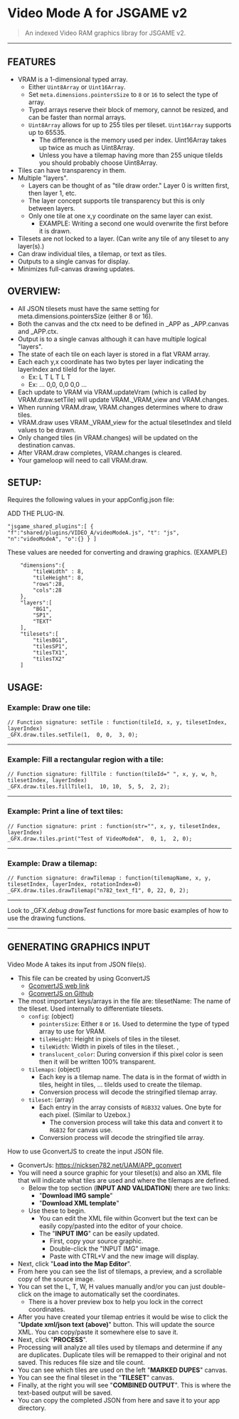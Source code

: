 # Video Mode A for JSGAME v2
> An indexed Video RAM graphics libray for JSGAME v2.
---

## FEATURES
- VRAM is a 1-dimensional typed array.
  - Either `Uint8Array` or `Uint16Array`.
  - Set `meta.dimensions.pointersSize` to `8` or `16` to select the type of array.
  - Typed arrays reserve their block of memory, cannot be resized, and can be faster than normal arrays.
  - `Uint8Array` allows for up to 255 tiles per tileset. `Uint16Array` supports up to 65535.
    - The difference is the memory used per index. Uint16Array takes up twice as much as Uint8Array.
    - Unless you have a tilemap having more than 255 unique tileIds you should probably choose Uint8Array.
- Tiles can have transparency in them.
- Multiple "layers".
  - Layers can be thought of as "tile draw order." Layer 0 is written first, then layer 1, etc.
  - The layer concept supports tile transparency but this is only between layers.
  - Only one tile at one x,y coordinate on the same layer can exist. 
    - EXAMPLE: Writing a second one would overwrite the first before it is drawn.
- Tilesets are not locked to a layer. (Can write any tile of any tileset to any layer(s).)
- Can draw individual tiles, a tilemap, or text as tiles.
- Outputs to a single canvas for display.
- Minimizes full-canvas drawing updates. 

## OVERVIEW:

- All JSON tilesets must have the same setting for meta.dimensions.pointersSize (either 8 or 16).
- Both the canvas and the ctx need to be defined in _APP as _APP.canvas and _APP.ctx.
- Output is to a single canvas although it can have multiple logical "layers".
- The state of each tile on each layer is stored in a flat VRAM array. 
- Each each y,x coordinate has two bytes per layer indicating the layerIndex and tileId for the layer.
  - Ex:     L T   L T  L T
  - Ex: ... 0,0,  0,0  0,0 ...
- Each update to VRAM via VRAM.updateVram (which is called by VRAM.draw.setTile) will update VRAM._VRAM_view and VRAM.changes.
- When running VRAM.draw, VRAM.changes determines where to draw tiles. 
- VRAM.draw uses VRAM._VRAM_view for the actual tilesetIndex and tileId values to be drawn.
- Only changed tiles (in VRAM.changes) will be updated on the destination canvas. 
- After VRAM.draw completes, VRAM.changes is cleared.
- Your gameloop will need to call VRAM.draw. 

## SETUP:

Requires the following values in your appConfig.json file:

ADD THE PLUG-IN.

`
"jsgame_shared_plugins":[
    { "f":"shared/plugins/VIDEO_A/videoModeA.js", "t": "js", "n":"videoModeA", "o":{} }
]
`

These values are needed for converting and drawing graphics. (EXAMPLE)

```
    "dimensions":{
        "tileWidth" : 8,
        "tileHeight": 8,
        "rows":28, 
        "cols":28
    },
    "layers":[
        "BG1",
        "SP1",
        "TEXT"
    ], 
    "tilesets":[
        "tilesBG1",
        "tilesSP1",
        "tilesTX1",
        "tilesTX2"
    ]
```

## USAGE:

### Example: Draw one tile:
``` 
// Function signature: setTile : function(tileId, x, y, tilesetIndex, layerIndex) 
_GFX.draw.tiles.setTile(1,  0, 0,  3, 0); 
```
---
### Example: Fill a rectangular region with a tile:
``` 
// Function signature: fillTile : function(tileId=" ", x, y, w, h, tilesetIndex, layerIndex)
_GFX.draw.tiles.fillTile(1,  10, 10,  5, 5,  2, 2); 
```
---
### Example: Print a line of text tiles:
```
// Function signature: print : function(str="", x, y, tilesetIndex, layerIndex)
_GFX.draw.tiles.print("Test of VideoModeA",  0, 1,  2, 0); 
```
---
### Example: Draw a tilemap: 
```
// Function signature: drawTilemap : function(tilemapName, x, y, tilesetIndex, layerIndex, rotationIndex=0)
_GFX.draw.tiles.drawTilemap("n782_text_f1", 0, 22, 0, 2); 
```
---

Look to _GFX._debug drawTest_ functions for more basic examples of how to use the drawing functions. 

---

## GENERATING GRAPHICS INPUT

Video Mode A takes its input from JSON file(s).
- This file can be created by using GconvertJS
  - [GconvertJS web link](https://nicksen782.net/UAM/APP_gconvert)
  - [GconvertJS on Github](https://github.com/nicksen782/OnlineGconvertJS)
- The most important keys/arrays in the file are:
  tilesetName: The name of the tileset. Used internally to differentiate tilesets. 
  - `config`: (object)
    - `pointersSize`: Either `8` or `16`. Used to determine the type of typed array to use for VRAM.
    - `tileHeight`: Height in pixels of tiles in the tileset. 
    - `tileWidth`: Width in pixels of tiles in the tileset. ,
    - `translucent_color`: During conversion if this pixel color is seen then it will be written 100% transparent. 
  - `tilemaps`: (object)
    - Each key is a tilemap name. The data is in the format of width in tiles, height in tiles, ... tileIds used to create the tilemap.
    - Conversion process will decode the stringified tilemap array.
  - `tileset`: (array)
    - Each entry in the array consists of `RGB332` values. One byte for each pixel. (Similar to Uzebox.)
      - The conversion process will take this data and convert it to `RGB32` for canvas use.
    - Conversion process will decode the stringified tile array.

How to use GconvertJS to create the input JSON file.
  - GconvertJs: https://nicksen782.net/UAM/APP_gconvert
  - You will need a source graphic for your tileset(s) and also an XML file that will indicate what tiles are used and where the tilemaps are defined.
    - Below the top section (__INPUT AND VALIDATION__) there are two links:
      - "__Download IMG sample__"
      - "__Download XML template__"
    - Use these to begin.
      - You can edit the XML file within Gconvert but the text can be easily copy/pasted into the editor of your choice.
      - The "__INPUT IMG__" can be easily updated. 
        - First, copy your source graphic.
        - Double-click the "INPUT IMG" image. 
        - Paste with CTRL+V and the new image will display.
  - Next, click "__Load into the Map Editor__".
  - From here you can see the list of tilemaps, a preview, and a scrollable copy of the source image. 
  - You can set the L, T, W, H values manually and/or you can just double-click on the image to automatically set the coordinates. 
    - There is a hover preview box to help you lock in the correct coordinates.
  - After you have created your tilemap entries it would be wise to click the "__Update xml/json text (above)__" button. This will update the source XML. You can copy/paste it somewhere else to save it.
  - Next, click "__PROCESS__".
  - Processing will analyze all tiles used by tilemaps and determine if any are duplicates. Duplicate tiles will be remapped to their original and not saved. This reduces file size and tile count. 
  - You can see which tiles are used on the left "__MARKED DUPES__" canvas.
  - You can see the final tileset in the "__TILESET__" canvas.
  - Finally, at the right you will see "__COMBINED OUTPUT__". This is where the text-based output will be saved.
  - You can copy the completed JSON from here and save it to your app directory.
